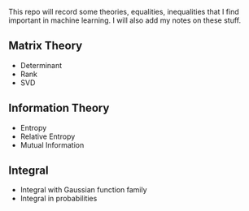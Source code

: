 This repo will record some theories, equalities, inequalities that I find important in machine learning. I will also add my notes on these stuff.

## Matrix Theory
- Determinant
- Rank
- SVD

## Information Theory
- Entropy
- Relative Entropy
- Mutual Information

## Integral
- Integral with Gaussian function family
- Integral in probabilities
